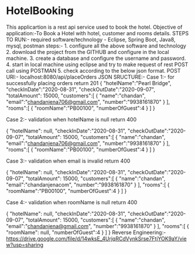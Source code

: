 # HotelBooking
This applicartion is a rest api service used to book the hotel.
Objective of application:-To Book a Hotel with hotel, customer and rooms details.
STEPS TO RUN:-
   required software/technology - Eclipse, Spring Boot, Java8, mysql, postman
   steps:- 1. configure all the above software and technology
   	   2. download the project from the GITHUB and configure in the local machine.
	   3. create a database and configure the username and password.
	   4. start in local machine using eclipse and try to make request of rest POST call using POSTMAN
	   5. check according to the below json format.
POST URI:- localhost:8080/api/placeOrders
JSON SRUCTURE:-
Case 1:- for successfully placing orders return 201
{
		"hotelName":"Pearl Bridge",
		"checkInDate":"2020-08-31",
		"checkOutDate":"2020-09-07",
		"totalAmount": 15000,
		"customers":[
			{
				"name":"chandan",
				"email":"chandanjena706@gmail.com",
				"number":"9938161870"
			}
		],
		"rooms":[
			{
				"roomName":"PB00100",
				"numberOfGuest":4
			}
		]
}

Case 2:- validation when hotelName is null return 400

{
		"hotelName": null,
		"checkInDate":"2020-08-31",
		"checkOutDate":"2020-09-07",
		"totalAmount": 15000,
		"customers":[
			{
				"name":"chandan",
				"email":"chandanjena706@gmail.com",
				"number":"9938161870"
			}
		],
		"rooms":[
			{
				"roomName":"PB00100",
				"numberOfGuest":4
			}
		]
}


Case 3:- validation when email is invalid return 400

{
		"hotelName": null,
		"checkInDate":"2020-08-31",
		"checkOutDate":"2020-09-07",
		"totalAmount": 15000,
		"customers":[
			{
				"name":"chandan",
				"email":"chandanjenacom",
				"number":"9938161870"
			}
		],
		"rooms":[
			{
				"roomName":"PB00100",
				"numberOfGuest":4
			}
		]
}

Case 4:- validation when roomName is null return 400

{
		"hotelName": null,
		"checkInDate":"2020-08-31",
		"checkOutDate":"2020-09-07",
		"totalAmount": 15000,
		"customers":[
			{
				"name":"chandan",
				"email":"chandanjena@gmail.com",
				"number":"9938161870"
			}
		],
		"rooms":[
			{
				"roomName": null,
				"numberOfGuest":4
			}
		]
}
Reverse Engineering:-
https://drive.google.com/file/d/14wksE_4UrjqRCdVynkSrse7FtjYOK9aY/view?usp=sharing





